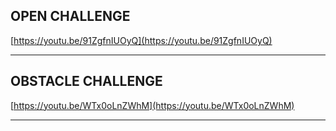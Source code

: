 ## OPEN CHALLENGE  
[https://youtu.be/91ZgfnIUOyQ](https://youtu.be/91ZgfnIUOyQ)

---

## OBSTACLE CHALLENGE  
[https://youtu.be/WTx0oLnZWhM](https://youtu.be/WTx0oLnZWhM)

---
